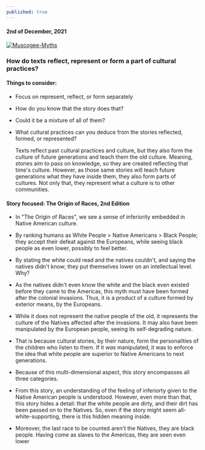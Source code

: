 ```yaml
---
published: true
---
```

#### 2nd of December, 2021

[![Muscogee-Myths](https://i.ibb.co/T8KZprJ/Muscogee-Myths.png)](ibb.co)

### How do texts reflect, represent or form a part of cultural practices?

#### Things to consider:
- Focus on represent, reflect, or form separately
- How do you know that the story does that?
- Could it be a mixture of all of them?
- What cultural practices can you deduce from the stories reflected, formed, or represented?

	Texts reflect past cultural practices and culture, but they also form the culture of future generations and teach them the old culture. Meaning, stories aim to pass on knowledge, so they are created reflecting that time's culture. However, as those same stories will teach future generations what they have inside them, they also form parts of cultures. Not only that, they represent what a culture is to other communities.

#### Story focused: The Origin of Races, 2nd Edition

- In "The Origin of Races", we see a sense of inferiority embedded in Native American culture.

- By ranking humans as White People > Native Americans > Black People; they accept their defeat against the Europeans, while seeing black people as even lower, possibly to feel better.

- By stating the white could read and the natives couldn't, and saying the natives didn't know; they put themselves lower on an intellectual level. Why?

- As the natives didn't even know the white and the black even existed before they came to the Americas, this myth must have been formed after the colonial invasions. Thus, it is a product of a culture formed by exterior means, by the Europeans. 

- While it does not represent the native people of the old, it represents the culture of the Natives affected after the invasions. It may also have been manipulated by the European people, seeing its self-degrading nature. 

- That is because cultural stories, by their nature, form the personalities of the children who listen to them. If it _was_ manipulated, it was to enforce the idea that white people are superior to Native Americans to next generations.

- Because of this multi-dimensional aspect, this story encompasses all three categories. 

- From this story, an understanding of the feeling of inferiorty given to the Native American people is understood. However, even more than that, this story hides a detail: that the white people are dirty, and their dirt has been passed on to the Natives. So, even if the story might seem all-white-supporting, there is this hidden meaning inside. 

- Moreover, the last race to be counted aren't the Natives, they are black people. Having come as slaves to the Americas, they are seen even lower 


